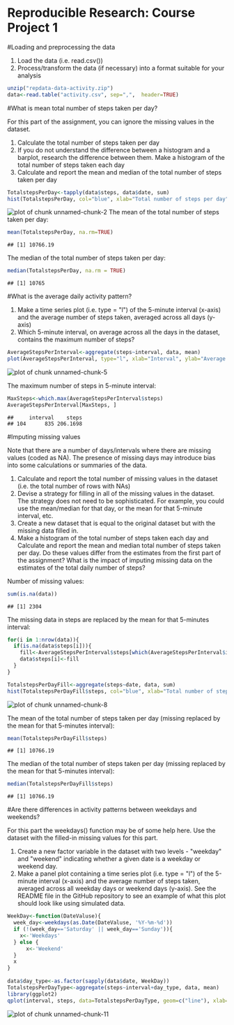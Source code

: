 Reproducible Research: Course Project 1
=======================================

#Loading and preprocessing the data

1. Load the data (i.e. read.csv())
2. Process/transform the data (if necessary) into a format suitable for your analysis


```r
unzip("repdata-data-activity.zip")
data<-read.table("activity.csv", sep=",",  header=TRUE)
```

#What is mean total number of steps taken per day?

For this part of the assignment, you can ignore the missing values in the dataset.

1. Calculate the total number of steps taken per day
2. If you do not understand the difference between a histogram and a barplot, research the difference between them. Make a histogram of the total number of steps taken each day
3. Calculate and report the mean and median of the total number of steps taken per day


```r
TotalstepsPerDay<-tapply(data$steps, data$date, sum)
hist(TotalstepsPerDay, col="blue", xlab="Total number of steps per day", ylab="Frequency", main="Total number of steps per day")
```

![plot of chunk unnamed-chunk-2](figure/unnamed-chunk-2-1.png)
The mean of the total number of steps taken per day:


```r
mean(TotalstepsPerDay, na.rm=TRUE)
```

```
## [1] 10766.19
```

The median of the total number of steps taken per day:


```r
median(TotalstepsPerDay, na.rm = TRUE)
```

```
## [1] 10765
```

#What is the average daily activity pattern?

1. Make a time series plot (i.e. type = "l") of the 5-minute interval (x-axis) and the average number of steps taken, averaged across all days (y-axis)
2. Which 5-minute interval, on average across all the days in the dataset, contains the maximum number of steps?


```r
AverageStepsPerInterval<-aggregate(steps~interval, data, mean)
plot(AverageStepsPerInterval, type="l", xlab="Interval", ylab="Average number of steps", main="Average number of steps average across all days")
```

![plot of chunk unnamed-chunk-5](figure/unnamed-chunk-5-1.png)

The maximum number of steps in 5-minute interval:


```r
MaxSteps<-which.max(AverageStepsPerInterval$steps)
AverageStepsPerInterval[MaxSteps, ]
```

```
##     interval    steps
## 104      835 206.1698
```

#Imputing missing values

Note that there are a number of days/intervals where there are missing values (coded as NA). The presence of missing days may introduce bias into some calculations or summaries of the data.

1. Calculate and report the total number of missing values in the dataset (i.e. the total number of rows with NAs)
2. Devise a strategy for filling in all of the missing values in the dataset. The strategy does not need to be sophisticated. For example, you could use the mean/median for that day, or the mean for that 5-minute interval, etc.
3. Create a new dataset that is equal to the original dataset but with the missing data filled in.
4. Make a histogram of the total number of steps taken each day and Calculate and report the mean and median total number of steps taken per day. Do these values differ from the estimates from the first part of the assignment? What is the impact of imputing missing data on the estimates of the total daily number of steps?

Number of missing values:


```r
sum(is.na(data))
```

```
## [1] 2304
```

The missing data in steps are replaced by the mean for that 5-minutes interval:


```r
for(i in 1:nrow(data)){
  if(is.na(data$steps[i])){
    fill<-AverageStepsPerInterval$steps[which(AverageStepsPerInterval$interval==data$interval[i])]
    data$steps[i]<-fill
  }
}

TotalstepsPerDayFill<-aggregate(steps~date, data, sum)
hist(TotalstepsPerDayFill$steps, col="blue", xlab="Total number of steps per day", ylab="Frequency", main="Total number of steps per day")
```

![plot of chunk unnamed-chunk-8](figure/unnamed-chunk-8-1.png)

The mean of the total number of steps taken per day (missing replaced by the mean for that 5-minutes interval):


```r
mean(TotalstepsPerDayFill$steps)
```

```
## [1] 10766.19
```

The median of the total number of steps taken per day (missing replaced by the mean for that 5-minutes interval):


```r
median(TotalstepsPerDayFill$steps)
```

```
## [1] 10766.19
```

#Are there differences in activity patterns between weekdays and weekends?

For this part the weekdays() function may be of some help here. Use the dataset with the filled-in missing values for this part.

1. Create a new factor variable in the dataset with two levels - "weekday" and "weekend" indicating whether a given date is a weekday or weekend day.
2. Make a panel plot containing a time series plot (i.e. type = "l") of the 5-minute interval (x-axis) and the average number of steps taken, averaged across all weekday days or weekend days (y-axis). See the README file in the GitHub repository to see an example of what this plot should look like using simulated data.


```r
WeekDay<-function(DateValuse){
  week_day<-weekdays(as.Date(DateValuse, '%Y-%m-%d'))
  if (!(week_day=='Saturday' || week_day=='Sunday')){
    x<-'Weekdays'
  } else {
      x<-'Weekend'
  }
  x
} 
 
data$day_type<-as.factor(sapply(data$date, WeekDay))
TotalstepsPerDayType<-aggregate(steps~interval+day_type, data, mean)
library(ggplot2)
qplot(interval, steps, data=TotalstepsPerDayType, geom=c("line"), xlab="Interval", ylab="Steps", main="Steps per Interval by Day Type") + facet_wrap(~day_type, ncol=1)
```

![plot of chunk unnamed-chunk-11](figure/unnamed-chunk-11-1.png)


